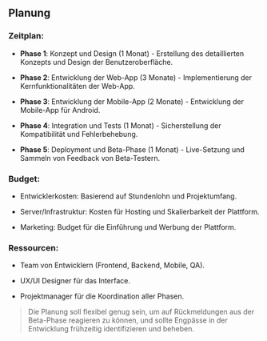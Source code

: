 ## Planung

### Zeitplan:

  - **Phase 1**: 
    Konzept und Design (1 Monat) - Erstellung des detaillierten Konzepts und Design der Benutzeroberfläche.

  - **Phase 2**: 
    Entwicklung der Web-App (3 Monate) - Implementierung der Kernfunktionalitäten der Web-App.

  - **Phase 3**: 
    Entwicklung der Mobile-App (2 Monate) - Entwicklung der Mobile-App für Android.

  - **Phase 4**: 
    Integration und Tests (1 Monat) - Sicherstellung der Kompatibilität und Fehlerbehebung.

  - **Phase 5**: 
    Deployment und Beta-Phase (1 Monat) - Live-Setzung und Sammeln von Feedback von Beta-Testern.

### Budget:

  - Entwicklerkosten: 
    Basierend auf Stundenlohn und Projektumfang.
  
  - Server/Infrastruktur: 
    Kosten für Hosting und Skalierbarkeit der Plattform.

  - Marketing: 
    Budget für die Einführung und Werbung der Plattform.

### Ressourcen:

  - Team von Entwicklern (Frontend, Backend, Mobile, QA).

  - UX/UI Designer für das Interface.

  - Projektmanager für die Koordination aller Phasen.


> Die Planung soll flexibel genug sein, um auf Rückmeldungen aus der Beta-Phase reagieren zu können, und sollte Engpässe in der Entwicklung frühzeitig identifizieren und beheben.